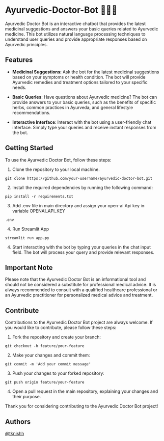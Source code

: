 # Ayurvedic-Doctor-Bot 👩🏻‍⚕️

Ayurvedic Doctor Bot is an interactive chatbot that provides the latest medicinal suggestions and answers your basic queries related to Ayurvedic medicine. This bot utilizes natural language processing techniques to understand user queries and provide appropriate responses based on Ayurvedic principles.

## Features

- **Medicinal Suggestions**: Ask the bot for the latest medicinal suggestions based on your symptoms or health condition. The bot will provide Ayurvedic remedies and treatment options tailored to your specific needs.

- **Basic Queries**: Have questions about Ayurvedic medicine? The bot can provide answers to your basic queries, such as the benefits of specific herbs, common practices in Ayurveda, and general lifestyle recommendations.

- **Interactive Interface**: Interact with the bot using a user-friendly chat interface. Simply type your queries and receive instant responses from the bot.

## Getting Started

To use the Ayurvedic Doctor Bot, follow these steps:

1. Clone the repository to your local machine.
```
git clone https://github.com/your-username/ayurvedic-doctor-bot.git
```

2. Install the required dependencies by running the following command:
```
pip install -r requirements.txt
```

3. Add .env file in main directory and assign your open-ai Api key in variable OPENAI_API_KEY
```
.env
```

4. Run Streamlit App
```
streamlit run app.py
```

4. Start interacting with the bot by typing your queries in the chat input field. The bot will process your query and provide relevant responses.

## Important Note

Please note that the Ayurvedic Doctor Bot is an informational tool and should not be considered a substitute for professional medical advice. It is always recommended to consult with a qualified healthcare professional or an Ayurvedic practitioner for personalized medical advice and treatment.

## Contribute

Contributions to the Ayurvedic Doctor Bot project are always welcome. If you would like to contribute, please follow these steps:

1. Fork the repository and create your branch:
```
git checkout -b feature/your-feature
```

2. Make your changes and commit them:
```
git commit -m 'Add your commit message'
```

3. Push your changes to your forked repository:
```
git push origin feature/your-feature
```

4. Open a pull request in the main repository, explaining your changes and their purpose.

Thank you for considering contributing to the Ayurvedic Doctor Bot project!

## Authors

[@tknishh](https://github.com/tknishh)
